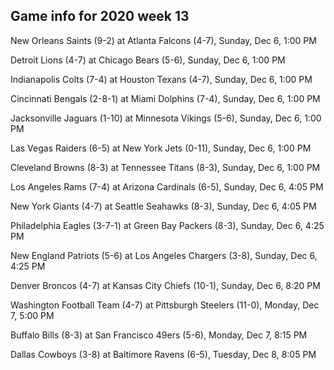 ## Game info for 2020 week 13
New Orleans Saints (9-2) at Atlanta Falcons (4-7), Sunday, Dec 6, 1:00 PM

Detroit Lions (4-7) at Chicago Bears (5-6), Sunday, Dec 6, 1:00 PM

Indianapolis Colts (7-4) at Houston Texans (4-7), Sunday, Dec 6, 1:00 PM

Cincinnati Bengals (2-8-1) at Miami Dolphins (7-4), Sunday, Dec 6, 1:00 PM

Jacksonville Jaguars (1-10) at Minnesota Vikings (5-6), Sunday, Dec 6, 1:00 PM

Las Vegas Raiders (6-5) at New York Jets (0-11), Sunday, Dec 6, 1:00 PM

Cleveland Browns (8-3) at Tennessee Titans (8-3), Sunday, Dec 6, 1:00 PM



Los Angeles Rams (7-4) at Arizona Cardinals (6-5), Sunday, Dec 6, 4:05 PM

New York Giants (4-7) at Seattle Seahawks (8-3), Sunday, Dec 6, 4:05 PM

Philadelphia Eagles (3-7-1) at Green Bay Packers (8-3), Sunday, Dec 6, 4:25 PM

New England Patriots (5-6) at Los Angeles Chargers (3-8), Sunday, Dec 6, 4:25 PM



Denver Broncos (4-7) at Kansas City Chiefs (10-1), Sunday, Dec 6, 8:20 PM



Washington Football Team (4-7) at Pittsburgh Steelers (11-0), Monday, Dec 7, 5:00 PM



Buffalo Bills (8-3) at San Francisco 49ers (5-6), Monday, Dec 7, 8:15 PM



Dallas Cowboys (3-8) at Baltimore Ravens (6-5), Tuesday, Dec 8, 8:05 PM

